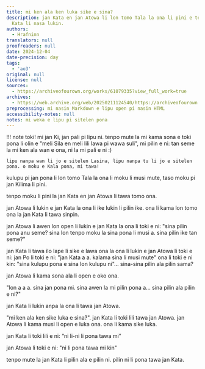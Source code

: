 ```yaml
---
title: mi ken ala ken luka sike e sina?
description: jan Kata en jan Atowa li lon tomo Tala la ona li pini e tenpo moku, taso...jan
  Kata li nasa lukin.
authors:
  - Hrafninn
translators: null
proofreaders: null
date: 2024-12-04
date-precision: day
tags:
  - 'ao3'
original: null
license: null
sources:
  - https://archiveofourown.org/works/61079335?view_full_work=true
archives:
  - https://web.archive.org/web/20250211124540/https://archiveofourown.org/works/61079335?view_full_work=true
preprocessing: mi nasin Markdown e lipu open pi nasin HTML
accessibility-notes: null
notes: mi weka e lipu pi sitelen pona
---
```


!!! note
    toki! mi jan Ki, jan pali pi lipu ni. tenpo mute la mi kama sona e toki pona li olin e "meli Sila en meli lili lawa pi wawa suli", mi pilin e ni: tan seme la mi ken ala wan e ona, ni la mi pali e ni :)

    lipu nanpa wan li jo e sitelen Lasina, lipu nanpa tu li jo e sitelen pona. o moku e Kala pona, mi tawa!


kulupu pi jan pona li lon tomo Tala la ona li moku li musi mute, taso moku pi jan Kilima li pini.

tenpo moku li pini la jan Kata en jan Atowa li tawa tomo ona.

jan Atowa li lukin e jan Kata la ona li ike lukin li pilin ike. ona li kama lon tomo ona la jan Kata li tawa sinpin.

jan Atowa li awen lon open li lukin e jan Kata la ona li toki e ni: "sina pilin pona anu seme? sina lon tenpo moku la sina pona li musi a. sina pilin ike tan seme?"

jan Kata li tawa ilo lape li sike e lawa ona la ona li lukin e jan Atowa li toki e ni: jan Po li toki e ni: "jan Kata a a. kalama sina li musi mute" ona li toki e ni kin: "sina kulupu pona e sina lon kulupu ni"... sina-sina pilin ala pilin sama?

jan Atowa li kama sona ala li open e oko ona.

"lon a a a. sina jan pona mi. sina awen la mi pilin pona a... sina pilin ala pilin e ni?"

jan Kata li lukin anpa la ona li tawa jan Atowa.

"mi ken ala ken sike luka e sina?". jan Kata li toki lili tawa jan Atowa. jan Atowa li kama musi li open e luka ona. ona li kama sike luka.

jan Kata li toki lili e ni: “ni li-ni li pona tawa mi”

jan Atowa li toki e ni: "ni li pona tawa mi kin"

tenpo mute la jan Kata li pilin ala e pilin ni. pilin ni li pona tawa jan Kata.